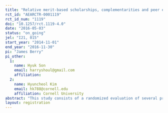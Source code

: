 ```yaml
---
title: "Relative merit-based scholarships, complementarities and peer effects in primary schools: Evidence from Malawi"
rct_id: "AEARCTR-0001119"
rct_id_num: "1119"
doi: "10.1257/rct.1119-4.0"
date: "2016-05-03"
status: "on_going"
jel: "I21, 015"
start_year: "2014-11-01"
end_year: "2016-11-30"
pi: "James Berry"
pi_other:
  1:
    name: Hyuk Son
    email: harryshoul@gmail.com
    affiliation: 
  2:
    name: Hyuncheol Kim
    email: hk788@cornell.edu
    affiliation: Cornell University
abstract: "This study consists of a randomized evaluation of several programs to encourage academic achievement among upper-primary school students (grades 4-8) in rural Malawi. In each of the two years of the study different programs are being evaluated. In Year 1, two scholarship programs are compared with a control group. The first is a “relative” merit-based scholarship program which provides rewards to students based on performance relative to a comparison group with similar baseline test scores. The second is a "standard" merit-based scholarship program in which students with the top overall test scores receive a scholarship. In addition to the scholarship programs, information on a student's rank is randomly provided to a randomly selected half of the students to examine the impact of providing this additional information. The researchers will estimate the impacts of each type of scholarship program on student test scores as well as impacts of and interactions with the information treatment. In the second year, the relative merit-based scholarship program is being evaluated alongside a program that provides after-school tutoring services to randomly-selected students. The researchers will estimate the impacts of each program on student test scores and complementarities between the two programs. The researchers will also examine how pre-existing social networks mediate the effectiveness of the interventions.  "
layout: registration
---
```


